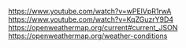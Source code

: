 https://www.youtube.com/watch?v=wPElVpR1rwA
https://www.youtube.com/watch?v=KqZGuzrY9D4
https://openweathermap.org/current#current_JSON
https://openweathermap.org/weather-conditions
